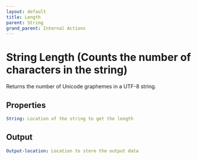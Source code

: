 ```yaml
---
layout: default
title: Length
parent: String
grand_parent: Internal Actions
---
```

# String Length (Counts the number of characters in the string)
Returns the number of Unicode graphemes in a UTF-8 string.

## Properties
```yaml
String: Location of the string to get the length
```

## Output
```yaml
Output-location: Location to store the output data
```
